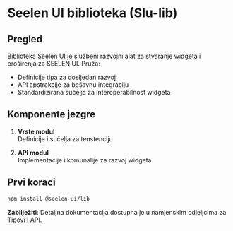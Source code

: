 # **Seelen UI biblioteka (Slu-lib)**

## Pregled

Biblioteka Seelen UI je službeni razvojni alat za stvaranje widgeta i proširenja
za SEELEN UI. Pruža:

- Definicije tipa za dosljedan razvoj
- API apstrakcije za bešavnu integraciju
- Standardizirana sučelja za interoperabilnost widgeta

## Komponente jezgre

1. **Vrste modul**\
   Definicije i sučelja za tenstenciju

2. **API modul**\
   Implementacije i komunalije za razvoj widgeta

## Prvi koraci

```bash
npm install @seelen-ui/lib
```

**Zabilježiti**: Detaljna dokumentacija dostupna je u namjenskim odjeljcima za
[Tipovi](./library-types) i [API](./library-api).
